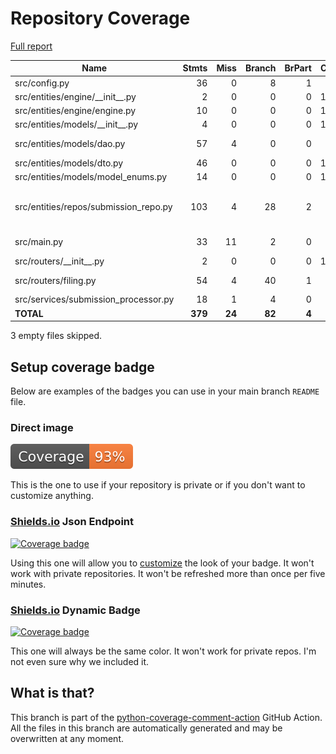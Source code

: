 # Repository Coverage

[Full report](https://htmlpreview.github.io/?https://github.com/cfpb/sbl-filing-api/blob/python-coverage-comment-action-data/htmlcov/index.html)

| Name                                   |    Stmts |     Miss |   Branch |   BrPart |   Cover |   Missing |
|--------------------------------------- | -------: | -------: | -------: | -------: | ------: | --------: |
| src/config.py                          |       36 |        0 |        8 |        1 |     98% |    13->17 |
| src/entities/engine/\_\_init\_\_.py    |        2 |        0 |        0 |        0 |    100% |           |
| src/entities/engine/engine.py          |       10 |        0 |        0 |        0 |    100% |           |
| src/entities/models/\_\_init\_\_.py    |        4 |        0 |        0 |        0 |    100% |           |
| src/entities/models/dao.py             |       57 |        4 |        0 |        0 |     93% |27, 46, 61, 74 |
| src/entities/models/dto.py             |       46 |        0 |        0 |        0 |    100% |           |
| src/entities/models/model\_enums.py    |       14 |        0 |        0 |        0 |    100% |           |
| src/entities/repos/submission\_repo.py |      103 |        4 |       28 |        2 |     95% |61->63, 68->70, 103-106 |
| src/main.py                            |       33 |       11 |        2 |        0 |     69% |26-31, 35-39 |
| src/routers/\_\_init\_\_.py            |        2 |        0 |        0 |        0 |    100% |           |
| src/routers/filing.py                  |       54 |        4 |       40 |        1 |     95% | 38, 47-49 |
| src/services/submission\_processor.py  |       18 |        1 |        4 |        0 |     95% |        24 |
|                              **TOTAL** |  **379** |   **24** |   **82** |    **4** | **94%** |           |

3 empty files skipped.


## Setup coverage badge

Below are examples of the badges you can use in your main branch `README` file.

### Direct image

[![Coverage badge](https://raw.githubusercontent.com/cfpb/sbl-filing-api/python-coverage-comment-action-data/badge.svg)](https://htmlpreview.github.io/?https://github.com/cfpb/sbl-filing-api/blob/python-coverage-comment-action-data/htmlcov/index.html)

This is the one to use if your repository is private or if you don't want to customize anything.

### [Shields.io](https://shields.io) Json Endpoint

[![Coverage badge](https://img.shields.io/endpoint?url=https://raw.githubusercontent.com/cfpb/sbl-filing-api/python-coverage-comment-action-data/endpoint.json)](https://htmlpreview.github.io/?https://github.com/cfpb/sbl-filing-api/blob/python-coverage-comment-action-data/htmlcov/index.html)

Using this one will allow you to [customize](https://shields.io/endpoint) the look of your badge.
It won't work with private repositories. It won't be refreshed more than once per five minutes.

### [Shields.io](https://shields.io) Dynamic Badge

[![Coverage badge](https://img.shields.io/badge/dynamic/json?color=brightgreen&label=coverage&query=%24.message&url=https%3A%2F%2Fraw.githubusercontent.com%2Fcfpb%2Fsbl-filing-api%2Fpython-coverage-comment-action-data%2Fendpoint.json)](https://htmlpreview.github.io/?https://github.com/cfpb/sbl-filing-api/blob/python-coverage-comment-action-data/htmlcov/index.html)

This one will always be the same color. It won't work for private repos. I'm not even sure why we included it.

## What is that?

This branch is part of the
[python-coverage-comment-action](https://github.com/marketplace/actions/python-coverage-comment)
GitHub Action. All the files in this branch are automatically generated and may be
overwritten at any moment.